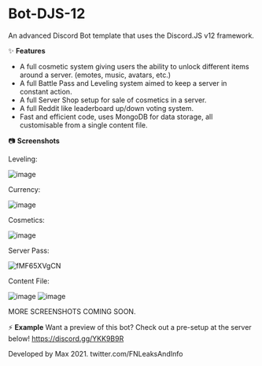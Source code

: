 # Bot-DJS-12
An advanced Discord Bot template that uses the Discord.JS v12 framework.

✨ **Features**
- A full cosmetic system giving users the ability to unlock different items around a server. (emotes, music, avatars, etc.)
- A full Battle Pass and Leveling system aimed to keep a server in constant action.
- A full Server Shop setup for sale of cosmetics in a server.
- A full Reddit like leaderboard up/down voting system.
- Fast and efficient code, uses MongoDB for data storage, all customisable from a single content file.


📷 **Screenshots**

Leveling:

![image](https://user-images.githubusercontent.com/47879795/130308404-20fe4b48-e15f-4d04-8668-cbf926a133b7.png)

Currency:

![image](https://user-images.githubusercontent.com/47879795/130308416-d514dc55-bb62-48f6-8a9a-9d3db8210611.png)

Cosmetics:

![image](https://user-images.githubusercontent.com/47879795/130308445-935c0223-4678-48d4-9571-3460a8a63e51.png)

Server Pass:

![fMF65XVgCN](https://user-images.githubusercontent.com/47879795/130308487-7bf70536-5f67-4282-995b-6a8bb7277b02.gif)

Content File:

![image](https://user-images.githubusercontent.com/47879795/130308529-7d3b9cb3-4271-4e43-86f2-e5f20c77c3d1.png)
![image](https://user-images.githubusercontent.com/47879795/130308555-d2aa4d0c-5835-477b-8bad-4d809435150c.png)

MORE SCREENSHOTS COMING SOON.


⚡ **Example**
Want a preview of this bot? Check out a pre-setup at the server below!
https://discord.gg/YKK9B9R



Developed by Max 2021.
twitter.com/FNLeaksAndInfo
